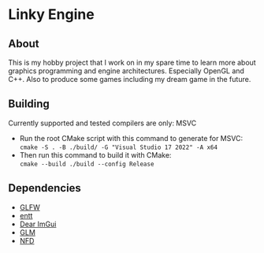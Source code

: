 # Linky Engine

## About
This is my hobby project that I work on in my spare time to learn more about graphics programming and engine architectures. Especially OpenGL and C++. Also to produce some games including my dream game in the future.

## Building
Currently supported and tested compilers are only: MSVC
- Run the root CMake script with this command to generate for MSVC:       
`cmake -S . -B ./build/ -G "Visual Studio 17 2022" -A x64`      
- Then run this command to build it with CMake:   
`cmake --build ./build --config Release`

## Dependencies
- [GLFW](https://github.com/glfw/glfw)
- [entt](https://github.com/skypjack/entt)
- [Dear ImGui](https://github.com/ocornut/imgui)
- [GLM](https://github.com/g-truc/glm)
- [NFD](https://github.com/btzy/nativefiledialog-extended)